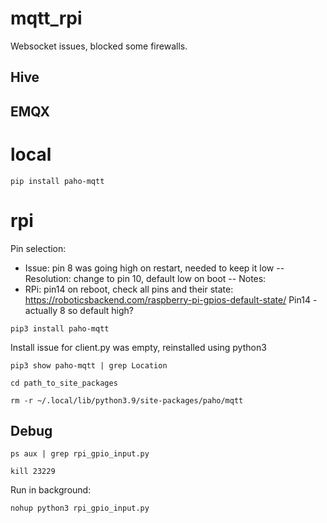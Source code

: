# mqtt_rpi

Websocket issues, blocked some firewalls.

## Hive

## EMQX

# local

`pip install paho-mqtt`

# rpi

Pin selection:
- Issue: pin 8 was going high on restart, needed to keep it low
-- Resolution: change to pin 10, default low on boot
-- Notes:
- RPi: pin14 on reboot, check all pins and their state:
https://roboticsbackend.com/raspberry-pi-gpios-default-state/
Pin14 - actually 8 so default high?

`pip3 install paho-mqtt`

Install issue for client.py was empty, reinstalled using python3

`pip3 show paho-mqtt | grep Location`

`cd path_to_site_packages`

`rm -r ~/.local/lib/python3.9/site-packages/paho/mqtt`


## Debug

`ps aux | grep rpi_gpio_input.py`

`kill 23229`


Run in background:

```
nohup python3 rpi_gpio_input.py
```

